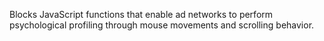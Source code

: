Blocks JavaScript functions that enable ad networks to perform psychological profiling through mouse movements and scrolling behavior.
